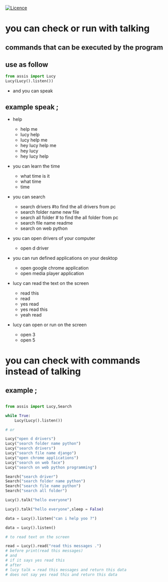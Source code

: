 [![Licence](https://img.shields.io/github/license/mashape/apistatus.svg)](https://github.com/hakancelik96/lucy/LICENCE.txt)

# you can check or run with talking

 commands that can be executed by the program
 ---------

  use as follow
  -----

  ```python
  from assis import Lucy
  Lucy(Lucy().listen())
  ```
 - and you can speak

  example speak ;
  ------
  + help
    - help me
    - lucy help
    - lucy help me
    - hey lucy help me
    - hey lucy
    - hey lucy help

  + you can learn the time
    - what time is it
    - what time
    - time

  + you can search
    - search drivers #to find the all drivers from pc
    - search folder name new file
    - search all folder # to find the all folder from pc
    - search file name readme
    - search on web python

  + you can open drivers of your computer
    - open d driver

  + you can run defined applications on your desktop
    - open google chrome application
    - open media player application

  + lucy can read the text on the screen
    - read this
    - read
    - yes read
    - yes read this
    - yeah read

  + lucy can open or run on the screen
    - open 3
    - open 5


# you can check with commands instead of talking

example ;
 ------
```python

from assis import Lucy,Search

while True:
    Lucy(Lucy().listen())

# or

Lucy("open d drivers")
Lucy("search folder name python")
Lucy("search drivers")
Lucy("search file name django")
Lucy("open chrome applications")
Lucy("search on web face")
Lucy("search on web python programming")

Search("search driver")
Search("search folder name python")
Search("search file name python")
Search("search all folder")

Lucy().talk("hello everyone")

Lucy().talk("hello everyone",sleep = False)

data = Lucy().listen("can i help yoo ?")

data = Lucy().listen()

# to read text on the screen

read = Lucy().read("read this messages .")
# before print(read this messages)
# and
# if it says yes read this
# after
# lucy talk = read this messages and return this data
# does not say yes read this and return this data


 ```
